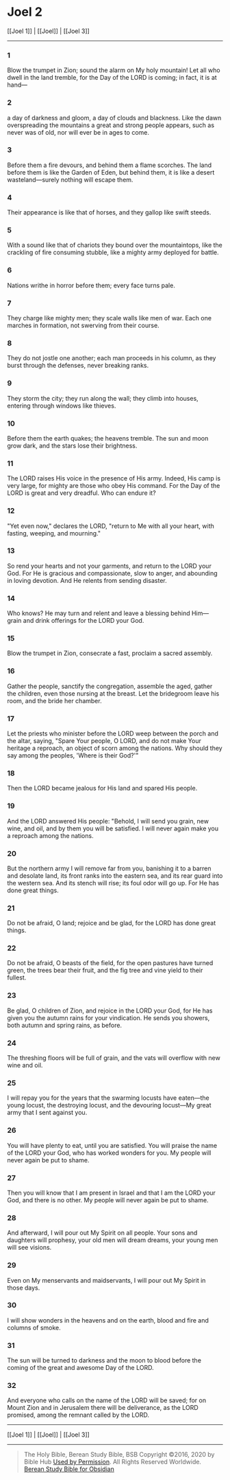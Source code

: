 # Joel 2

[[Joel 1]] | [[Joel]] | [[Joel 3]]

---

### 1
Blow the trumpet in Zion; sound the alarm on My holy mountain! Let all who dwell in the land tremble, for the Day of the LORD is coming; in fact, it is at hand—

### 2
a day of darkness and gloom, a day of clouds and blackness. Like the dawn overspreading the mountains a great and strong people appears, such as never was of old, nor will ever be in ages to come.

### 3
Before them a fire devours, and behind them a flame scorches. The land before them is like the Garden of Eden, but behind them, it is like a desert wasteland—surely nothing will escape them.

### 4
Their appearance is like that of horses, and they gallop like swift steeds.

### 5
With a sound like that of chariots they bound over the mountaintops, like the crackling of fire consuming stubble, like a mighty army deployed for battle.

### 6
Nations writhe in horror before them; every face turns pale.

### 7
They charge like mighty men; they scale walls like men of war. Each one marches in formation, not swerving from their course.

### 8
They do not jostle one another; each man proceeds in his column, as they burst through the defenses, never breaking ranks.

### 9
They storm the city; they run along the wall; they climb into houses, entering through windows like thieves.

### 10
Before them the earth quakes; the heavens tremble. The sun and moon grow dark, and the stars lose their brightness.

### 11
The LORD raises His voice in the presence of His army. Indeed, His camp is very large, for mighty are those who obey His command. For the Day of the LORD is great and very dreadful. Who can endure it?

### 12
"Yet even now," declares the LORD, "return to Me with all your heart, with fasting, weeping, and mourning."

### 13
So rend your hearts and not your garments, and return to the LORD your God. For He is gracious and compassionate, slow to anger, and abounding in loving devotion. And He relents from sending disaster.

### 14
Who knows? He may turn and relent and leave a blessing behind Him—grain and drink offerings for the LORD your God.

### 15
Blow the trumpet in Zion, consecrate a fast, proclaim a sacred assembly.

### 16
Gather the people, sanctify the congregation, assemble the aged, gather the children, even those nursing at the breast. Let the bridegroom leave his room, and the bride her chamber.

### 17
Let the priests who minister before the LORD weep between the porch and the altar, saying, "Spare Your people, O LORD, and do not make Your heritage a reproach, an object of scorn among the nations. Why should they say among the peoples, 'Where is their God?'"

### 18
Then the LORD became jealous for His land and spared His people.

### 19
And the LORD answered His people: "Behold, I will send you grain, new wine, and oil, and by them you will be satisfied. I will never again make you a reproach among the nations.

### 20
But the northern army I will remove far from you, banishing it to a barren and desolate land, its front ranks into the eastern sea, and its rear guard into the western sea. And its stench will rise; its foul odor will go up. For He has done great things.

### 21
Do not be afraid, O land; rejoice and be glad, for the LORD has done great things.

### 22
Do not be afraid, O beasts of the field, for the open pastures have turned green, the trees bear their fruit, and the fig tree and vine yield to their fullest.

### 23
Be glad, O children of Zion, and rejoice in the LORD your God, for He has given you the autumn rains for your vindication. He sends you showers, both autumn and spring rains, as before.

### 24
The threshing floors will be full of grain, and the vats will overflow with new wine and oil.

### 25
I will repay you for the years that the swarming locusts have eaten—the young locust, the destroying locust, and the devouring locust—My great army that I sent against you.

### 26
You will have plenty to eat, until you are satisfied. You will praise the name of the LORD your God, who has worked wonders for you. My people will never again be put to shame.

### 27
Then you will know that I am present in Israel and that I am the LORD your God, and there is no other. My people will never again be put to shame.

### 28
And afterward, I will pour out My Spirit on all people. Your sons and daughters will prophesy, your old men will dream dreams, your young men will see visions.

### 29
Even on My menservants and maidservants, I will pour out My Spirit in those days.

### 30
I will show wonders in the heavens and on the earth, blood and fire and columns of smoke.

### 31
The sun will be turned to darkness and the moon to blood before the coming of the great and awesome Day of the LORD.

### 32
And everyone who calls on the name of the LORD will be saved; for on Mount Zion and in Jerusalem there will be deliverance, as the LORD promised, among the remnant called by the LORD.

---

[[Joel 1]] | [[Joel]] | [[Joel 3]]

---

> The Holy Bible, Berean Study Bible, BSB
> Copyright &copy;2016, 2020 by Bible Hub
> [Used by Permission](https://berean.bible/terms.htm). All Rights Reserved Worldwide.
> [Berean Study Bible for Obsidian](https://github.com/gapmiss/berean-study-bible-for-obsidian)</small>

